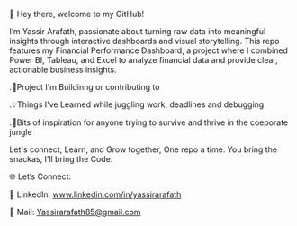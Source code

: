 👋 Hey there, welcome to my GitHub!

I’m Yassir Arafath, passionate about turning raw data into meaningful insights through interactive dashboards and visual storytelling.
This repo features my Financial Performance Dashboard, a project where I combined Power BI, Tableau, and Excel to analyze financial data and provide clear, actionable business insights.

.🚀Project I'm Buildinng or contributing to
 
.💡Things I've Learned while juggling work, deadlines and debugging

.🌱Bits of inspiration for anyone trying to survive and thrive in the coeporate jungle


Let's connect, Learn, and Grow together, One repo a time.
You bring the snackas, I'll bring the Code.



🌐 Let’s Connect:

📩 LinkedIn: www.linkedin.com/in/yassirarafath 

📧 Mail: Yassirarafath85@gmail.com 
